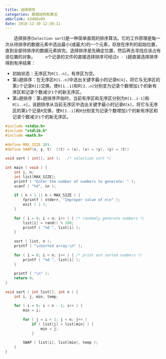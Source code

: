 ```yaml
---
title: 选择排序
categories: 数据结构和算法
abbrlink: 43d00a99
date: 2018-12-30 12:30:11
---
```

&emsp;&emsp;选择排序(`Selection sort`)是一种简单直观的排序算法。它的工作原理是每一次从待排序的数据元素中选出最小(或最大)的一个元素，存放在序列的起始位置，直到全部待排序的数据元素排完。选择排序是先确定位置，然后再去寻找应该占有该位置的对象。
&emsp;&emsp;`n`个记录的文件的直接选择排序可经过`n - 1`趟直接选择排序得到有序结果：

- 初始状态：无序区为`R[1..n]`，有序区为空。
- 第`1`趟排序：在无序区`R[1..n]`中选出关键字最小的记录`R[k]`，将它与无序区的第`1`个记录`R[1]`交换，使`R[1..1]`和R`[2..n]`分别变为记录个数增加`1`个的新有序区和记录个数减少`1`个的新无序区。
- 第`i`趟排序：第`i`趟排序开始时，当前有序区和无序区分别为`R[1..i-1]`和`R[i..n]`。该趟排序从当前无序区中选出关键字最小的记录`R[k]`，将它与无序区的第`1`个记录`R`交换，使`R[1..i]`和`R`分别变为记录个数增加`1`个的新有序区和记录个数减少`1`个的新无序区。

``` cpp
#include <stdio.h>
#include "stdlib.h"
#include <math.h>
​
#define MAX_SIZE 101
#define SWAP(x, y, t)  ((t) = (x), (x) = (y), (y) = (t))
​
void sort ( int[], int );   /* selection sort */
​
int main ( void ) {
    int i, n;
    int list[MAX_SIZE];
    printf ( "Enter the number of numbers to generate: " );
    scanf ( "%d", &n );
​
    if ( n < 1 || n > MAX_SIZE ) {
        fprintf ( stderr, "Improper value of n\n" );
        exit ( 1 );
    }
​
    for ( i = 0; i < n; i++ ) { /* randomly generate numbers */
        list[i] = rand() % 100;
        printf ( "%d ", list[i] );
    }
​
    sort ( list, n );
    printf ( "\nSorted array:\n" );
​
    for ( i = 0; i < n; i++ ) { /* print out sorted numbers */
        printf ( "%d ", list[i] );
    }
​
    printf ( "\n" );
    return 0;
}
​
void sort ( int list[], int n ) {
    int i, j, min, temp;
​
    for ( i = 0; i < n - 1; i++ ) {
        min = i;
​
        for ( j = i + 1; j < n; j++ )
            if ( list[j] < list[min] ) {
                min = j;
            }
​
        SWAP ( list[i], list[min], temp );
    }
}
```